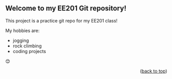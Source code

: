 ## Welcome to my EE201 Git repository!

This project is a practice git repo for my EE201 class!

My hobbies are:
* jogging
* rock climbing
* coding projects

😊

<p align="right">(<a href="#readme-top">back to top</a>)</p>

